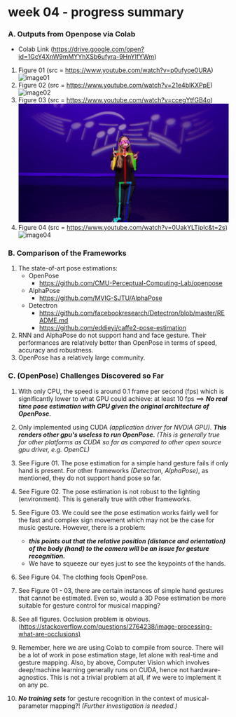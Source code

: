 # week 04 - progress summary

### A. Outputs from Openpose via Colab

* Colab Link (https://drive.google.com/open?id=1GcY4XnW9mMYYhXSb6ufyra-9HnYIfYWm)

1. Figure 01 (src = <https://www.youtube.com/watch?v=p0ufyoe0URA>)
![image01](gifs/openpose-01-asl.gif)
2. Figure 02 (src =  <https://www.youtube.com/watch?v=21e4blKXPpE>)
![image02](gifs/openpose-02-asl.gif)
3. Figure 03 (src =  <https://www.youtube.com/watch?v=ccegYtfGB4o>)
![image03](gifs/openpose-03-asl.gif)
4. Figure 04 (src =  <https://www.youtube.com/watch?v=0UakYLTiplc&t=2s>)
![image04](gifs/openpose-04-ninja.gif)

### B. Comparison of the Frameworks

1. The state-of-art pose estimations:
    * OpenPose 
        * <https://github.com/CMU-Perceptual-Computing-Lab/openpose>
    * AlphaPose 
        * <https://github.com/MVIG-SJTU/AlphaPose>
    * Detectron 
        * <https://github.com/facebookresearch/Detectron/blob/master/README.md>
        * <https://github.com/eddieyi/caffe2-pose-estimation>
2. RNN and AlphaPose do not support hand and face gesture. Their performances are relatively better than OpenPose in terms of speed, accuracy and robustness.
3. OpenPose has a relatively large community.

### C. (OpenPose) Challenges Discovered so Far

1. With only CPU, the speed is around 0.1 frame per second (fps) which is significantly lower to what GPU could achieve: at least 10 fps ==>  ***No real time pose estimation with CPU given the original architecture of OpenPose.***
2. Only implemented using CUDA *(application driver for NVDIA GPU)*. ***This renders other gpu's useless to run OpenPose.*** *(This is generally true for other platforms as CUDA  so far as compared to other open source gpu driver, e.g. OpenCL)*

3. See Figure 01. The pose estimation for a simple hand gesture fails if only hand is present. For other frameworks *(Detectron, AlphaPose)*, as mentioned, they do not support hand pose so far.

4. See Figure 02. The pose estimation is not robust to the lighting (environment). This is generally true with other frameworks.

5. See Figure 03. We could see the pose estimation works fairly well for the fast and complex sign movement which may not be the case for music gesture. However, there is a problem:
    * ***this points out that the relative position (distance and orientation) of the body (hand) to the camera will be an issue for gesture recognition.***
    * We have to squeeze our eyes just to see the keypoints of the hands.
6. See Figure 04. The clothing fools OpenPose.
7. See Figure 01 - 03, there are certain instances of simple hand gestures that cannot be estimated. Even so, would a 3D Pose estimation be more suitable for gesture control for musical mapping?
8. See all figures. Occlusion problem is obvious. (<https://stackoverflow.com/questions/2764238/image-processing-what-are-occlusions)>
9. Remember, here we are using Colab to compile from source. There will be a lot of work in pose estimation stage, let alone with real-time and gesture mapping. Also, by above, Computer Vision which involves deep/machine learning generally runs on CUDA, hence not hardware-agnostics. This is not a trivial problem at all, if we were to implement it on any pc.
10. ***No training sets*** for gesture recognition in the context of musical-parameter mapping?! *(Further investigation is needed.)*
